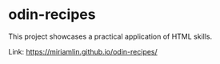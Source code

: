 # odin-recipes

This project showcases a practical application of HTML skills.

Link: https://miriamlin.github.io/odin-recipes/
